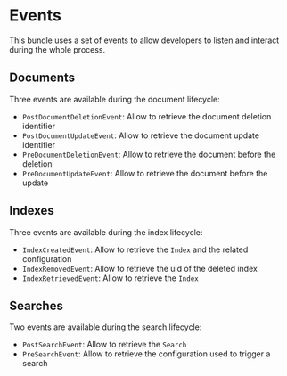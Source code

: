 # Events

This bundle uses a set of events to allow developers to listen and interact during the whole process.

## Documents

Three events are available during the document lifecycle: 

- `PostDocumentDeletionEvent`: Allow to retrieve the document deletion identifier
- `PostDocumentUpdateEvent`: Allow to retrieve the document update identifier
- `PreDocumentDeletionEvent`: Allow to retrieve the document before the deletion
- `PreDocumentUpdateEvent`: Allow to retrieve the document before the update

## Indexes

Three events are available during the index lifecycle: 

- `IndexCreatedEvent`: Allow to retrieve the `Index` and the related configuration
- `IndexRemovedEvent`: Allow to retrieve the uid of the deleted index
- `IndexRetrievedEvent`: Allow to retrieve the `Index` 

## Searches

Two events are available during the search lifecycle: 

- `PostSearchEvent`: Allow to retrieve the `Search`
- `PreSearchEvent`: Allow to retrieve the configuration used to trigger a search
